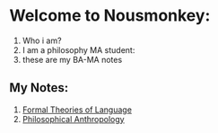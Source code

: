 # Welcome to Nousmonkey:
1. Who i am?
2. I am a philosophy MA student:
  1. these are my BA-MA notes
 
## My Notes:
1. [Formal Theories of Language]()
2. [Philosophical Anthropology]()
